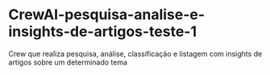 # CrewAI-pesquisa-analise-e-insights-de-artigos-teste-1
Crew que realiza pesquisa, análise, classificação e listagem com insights de artigos sobre um determinado tema
